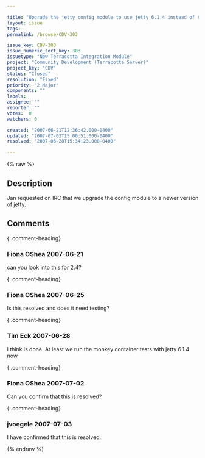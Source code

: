 ```yaml
---

title: "Upgrade the jetty config module to use jetty 6.1.4 instead of 6.1.1"
layout: issue
tags: 
permalink: /browse/CDV-303

issue_key: CDV-303
issue_numeric_sort_key: 303
issuetype: "New Terracotta Integration Module"
project: "Community Development (Terracotta Server)"
project_key: "CDV"
status: "Closed"
resolution: "Fixed"
priority: "2 Major"
components: ""
labels: 
assignee: ""
reporter: ""
votes:  0
watchers: 0

created: "2007-06-21T12:36:42.000-0400"
updated: "2007-07-03T15:00:51.000-0400"
resolved: "2007-06-28T15:34:23.000-0400"

---
```




{% raw %}



## Description

<div markdown="1" class="description">

Jan requested on IRC that we upgrade the config module to a newer version of jetty.

</div>

## Comments


{:.comment-heading}
### **Fiona OShea** <span class="date">2007-06-21</span>

<div markdown="1" class="comment">

can you look into this for 2.4?

</div>


{:.comment-heading}
### **Fiona OShea** <span class="date">2007-06-25</span>

<div markdown="1" class="comment">

Is this resolved and does it need testing?

</div>


{:.comment-heading}
### **Tim Eck** <span class="date">2007-06-28</span>

<div markdown="1" class="comment">

I think is done. At least we run the monkey container tests with jetty 6.1.4 now

</div>


{:.comment-heading}
### **Fiona OShea** <span class="date">2007-07-02</span>

<div markdown="1" class="comment">

Can you confirm that this is resolved?

</div>


{:.comment-heading}
### **jvoegele** <span class="date">2007-07-03</span>

<div markdown="1" class="comment">

I have confirmed that this is resolved.

</div>



{% endraw %}
